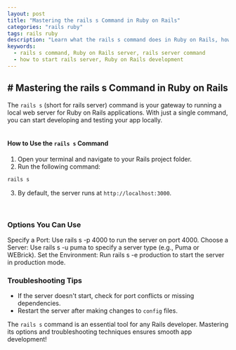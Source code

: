 ```yaml
---
layout: post
title: "Mastering the rails s Command in Ruby on Rails"
categories: "rails ruby"
tags: rails ruby
description: "Learn what the rails s command does in Ruby on Rails, how to use it, and tips for troubleshooting. Perfect for Rails beginners and experts!"
keywords:
  - rails s command, Ruby on Rails server, rails server command
  - how to start rails server, Ruby on Rails development
---
```


## # Mastering the rails s Command in Ruby on Rails
The `rails s` (short for rails server) command is your gateway to running a local web server for Ruby on Rails applications. With just a single command, you can start developing and testing your app locally.
<br/>
<br/>

#### How to Use the `rails s` Command

1. Open your terminal and navigate to your Rails project folder.
2. Run the following command:
```ruby
rails s  
```
3. By default, the server runs at `http://localhost:3000`.
<br/>

### Options You Can Use

Specify a Port: Use rails s -p 4000 to run the server on port 4000.
Choose a Server: Use rails s -u puma to specify a server type (e.g., Puma or WEBrick).
Set the Environment: Run rails s -e production to start the server in production mode.

### Troubleshooting Tips
- If the server doesn't start, check for port conflicts or missing dependencies.
- Restart the server after making changes to `config` files.


The `rails s` command is an essential tool for any Rails developer. Mastering its options and troubleshooting techniques ensures smooth app development!

